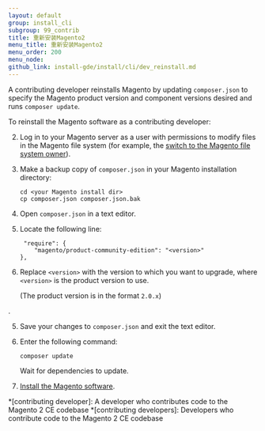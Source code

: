 ```yaml
---
layout: default
group: install_cli 
subgroup: 99_contrib
title: 重新安装Magento2
menu_title: 重新安装Magento2
menu_order: 200
menu_node: 
github_link: install-gde/install/cli/dev_reinstall.md
---
```


A contributing developer reinstalls Magento by updating `composer.json` to specify the Magento product version and component versions desired and runs `composer update`. 

To reinstall the Magento software as a contributing developer:

2.	Log in to your Magento server as a user with permissions to modify files in the Magento file system (for example, the <a href="{{ site.gdeurl }}install-gde/prereq/apache-user.html#install-update-depend-user-switch">switch to the Magento file system owner</a>).
3.	Make a backup copy of `composer.json` in your Magento installation directory:

		cd <your Magento install dir>
		cp composer.json composer.json.bak

4.	Open `composer.json` in a text editor.
5.	Locate the following line:

		 "require": {
        	"magento/product-community-edition": "<version>"
    	},

5.	Replace `<version>` with the version to which you want to upgrade, where `<version>` is the product version to use. 
	
	(The product version is in the format `2.0.x`)
<!-- is the `magento/product-community-edition` version from -->.
5.	Save your changes to `composer.json` and exit the text editor.
6.	Enter the following command:

		composer update

	Wait for dependencies to update.

4.	<a href="{{ site.gdeurl }}install-gde/install/cli/install-cli.html">Install the Magento software</a>.

*[contributing developer]: A developer who contributes code to the Magento 2 CE codebase
*[contributing developers]: Developers who contribute code to the Magento 2 CE codebase
